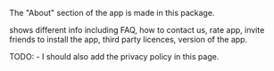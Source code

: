 The "About" section of the app is made in this package.

shows different info including FAQ, how to contact us, rate app, invite friends to install the app,
third party licences, version of the app.

TODO: - I should also add the privacy policy in this page.